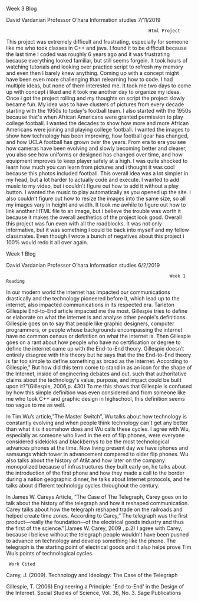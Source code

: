 Week 3 Blog

David Vardanian
Professor O’hara
Information studies 
7/11/2019

                                                          Html Project

This project was extremely difficult and frustrating, especially for someone like me who took classes in C++ and java. I found it to be difficult because the last time I coded was roughly 6 years ago and it was frustrating because everything looked familiar, but still seems forgein. It took hours of watching tutorials and looking over practice script to refresh my memory and even then I barely knew anything. Coming up with a concept might have been even more challenging than relearning how to code. I had multiple ideas, but none of them interested me. It took me two days to come up with concept i liked and it took me another day to organize my ideas. Once i got the project rolling and my thoughts on script the project slowly became fun. My idea was to have clusters of pictures from every decade starting with the 1950s to today's football team. I also started with the 1950s because that's when African Americans were granted permission to play college football. I wanted the decades to show how more and more African Americans were joining and playing college football. I wanted the images to show how technology has been improving, how football gear has changed, and how UCLA football has grown over the years. From era to era you see how cameras have been evolving and slowly becoming better and clearer, you also see how uniforms or designed has changed over time, and how equipment improves to keep player safely at a high. I was quite shocked to learn how much you can learn from pictures and i thought it was cool because this photos included football. This overall idea was a lot simpler in my head, but a lot harder to actually code and execute. I wanted to add music to my video, but i couldn't figure out how to add it without a play button. I wanted the music to play automatically as you opened up the site. I also couldn't figure out how to resize the images into the same size, so all my images vary in height and width. It took me awhile to figure out how to link another HTML file to an image, but i believe the trouble was worth it because it makes the overall aesthetics of the project look good. Overall this project was fun even with all the roadblocks. It was not only informative, but it was something I could tie back into myself and my fellow classmates. Even though I wrote a bunch of negatives about this project i 100% would redo it all over again. 






Week 1 Blog


David Vardanian
Professor O’hara
Information studies 
6/2/2019
  
                                                                  Week 1 Reading
  
  In our modern world the internet has impacted our communications drastically and the technology pioneered before it, which lead up to the internet, also impacted communications in its respected era. Tarleton Gillespie End-to-End article impacted me the most. Gillespie tries to define or elaborate on what the internet is and analyse other people's definitions. Gillespie goes on to say that people like graphic designers, computer programmers, or people whose backgrounds encompassing the internet have no common census or definition on what the internet is. Then Gillespie goes on a rant about how people who have no certification or degree to define the internet came up with the End-to-End theory. Gillespie doesn’t entirely disagree with this theory but he says that the the End-to-End theory is far too simple to define something as broad as the internet. According to Gillespie,” But how did this term come to stand in as an icon for the shape of the Internet, inside of engineering debates and out, such that authoritative claims about the technology's value, purpose, and impact could be built upon it?”(Gillespie, 2006,p. 430) To me this shows that Gillespie is confused by how this simple definition was even considered and from someone like me who took C++ and graphic design in highschool, this definition seems too vague to me as well.
  
 In Tim Wu’s article,”The Master Switch”, Wu talks about how technology is constantly evolving and when people think technology can't get any better than what it is it somehow does and Wu calls these cycles. I agree with Wu, especially as someone who lived in the era of flip phones, were everyone considered sidekicks and blackberrys to be the most technological advances phones at the time. Now living present day we have iphones and samsungs which tower in advancement compared to older flip phones.  Wu also talks about the history of At&t and how later on the company monopolized because of infrastructures they built early on, he talks about the introduction of the first phone and how they made a call to the border during a nation geographic dinner, he talks about Internet protocols, and he talks about different technology cycles throughout the century. 
 
 In James W. Careys Article, “The Case of The Telegraph, Carey goes on to talk about the history of the telegraph and how it reshaped communication. Carey talks about how the telegraph reshaped trade on the railroads and helped create time zones. According to Carey,” The telegraph was the first product—really the foundation—of the electrical goods industry and thus the first of the science.”(James W. Carey, 2009 , p.2) I agree with Carey, because i believe without the telegraph people wouldn't have been pushed to advance on technology and develop something like the phone. The telegraph is the starting point of electrical goods and it also helps prove Tim Wu’s points of technological cycles.  

     Work Cited
                                                              
Carey, J. (2009). Technology and Ideology: The Case of the Telegraph

Gillespie, T. (2006) Engineering a Principle: 'End-to-End' in the Design of the Internet. Social Studies of Science, Vol. 36, No. 3. Sage Publications
